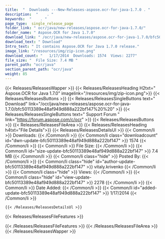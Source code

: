 ```yaml
---
title:  "  Downloads ---New-Releases-aspose.ocr-for-java-1.7.0 . " 
description:  "    . " 
keywords:  "    . " 
page_type:  single_release_page
folder_link: " ocr/java/new-releases/aspose.ocr-for-java-1.7.0/"
folder_name: " Aspose.OCR for Java 1.7.0"
download_link: " /ocr/java/new-releases/aspose.ocr-for-java-1.7.0/bfc50113389e48af949d888a222bf147"
download_text: " Download"
Intro_text: " It contains Aspose.OCR for Java 1.7.0 release."
image_link: "/resources/img/zip-icon.png"
download_count: "   1/17/2014  Downloads: 1574  Views: 2277"
file_size: "  File Size: 7.4 MB "
parent_path: "ocr/java"
section_parent_path: "ocr/java"
weight: 85
---
```


{{< Releases/ReleasesWapper >}}
  {{< Releases/ReleasesHeading H2txt=" Aspose.OCR for Java 1.7.0" imagelink="/resources/img/zip-icon.png">}}
  {{< Releases/ReleasesButtons >}}
    {{< Releases/ReleasesSingleButtons text=" Download" link="/ocr/java/new-releases/aspose.ocr-for-java-1.7.0/bfc50113389e48af949d888a222bf147%20%20" >}}
    {{< Releases/ReleasesSingleButtons text=" Support Forum " link="https://forum.aspose.com/c/ocr" >}}
  {{< Releases/ReleasesButtons >}}
  {{< Releases/ReleasesFileArea >}}
    {{< Releases/ReleasesHeading h4txt="File Details">}}
    {{< Releases/ReleasesDetailsUl >}}
            {{< Common/li  >}} Downloads: {{< /Common/li >}} 
      {{< Common/li class="downloadcount" id="dwn-update-bfc50113389e48af949d888a222bf147" >}} 1574 {{< /Common/li >}} 
      {{< Common/li  >}} File Size: {{< /Common/li >}} 
      {{< Common/li id="size-update-bfc50113389e48af949d888a222bf147" >}} 7.4 MB {{< /Common/li >}} 
      {{< Common/li  class="hide" >}} Posted By: {{< /Common/li >}} 
      {{< Common/li class="hide" id="author-update-bfc50113389e48af949d888a222bf147" >}} vitaly.krivenko {{< /Common/li >}} 
      {{< Common/li class="hide"  >}} Views: {{< /Common/li >}} 
      {{< Common/li class="hide" id="view-update-bfc50113389e48af949d888a222bf147" >}} 2278 {{< /Common/li >}} 
      {{< Common/li  >}} Date Added: {{< /Common/li >}} 
      {{< Common/li id="added-update-bfc50113389e48af949d888a222bf147" >}} 1/17/2014 {{< /Common/li >}} 

    {{< /Releases/ReleasesDetailsUl >}}

  {{< Releases/ReleasesFileFeatures >}}
      
  {{< /Releases/ReleasesFileFeatures >}}
 {{< /Releases/ReleasesFileArea >}}
{{< /Releases/ReleasesWapper >}}


